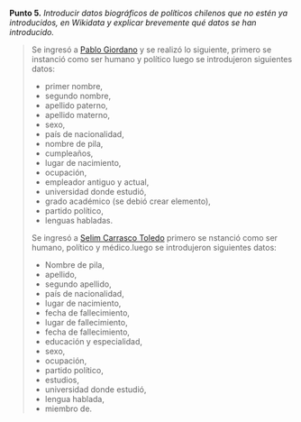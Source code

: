 **Punto 5.**	*Introducir datos biográficos de políticos chilenos que no estén ya introducidos, en Wikidata y explicar brevemente qué datos se han introducido.*

>Se ingresó a [Pablo Giordano](https://www.wikidata.org/wiki/Q62558327) y se realizó lo siguiente, primero se instanció como ser humano y político luego se introdujeron siguientes datos: 
>
>* primer nombre, 
>* segundo nombre, 
>* apellido paterno, 
>* apellido materno, 
>* sexo, 
>* país de nacionalidad, 
>* nombre de pila,
>* cumpleaños,
>* lugar de nacimiento,
>* ocupación,
>* empleador antiguo y actual,
>* universidad donde estudió,
>* grado académico (se debió crear elemento),
>* partido político,
>* lenguas habladas. 
>
>Se ingresó a [Selim Carrasco Toledo](https://www.wikidata.org/wiki/Q62564815) primero se nstanció como ser humano, político y médico.luego se introdujeron siguientes datos:
>
>* Nombre de pila,
>* apellido,
>* segundo apellido,
>* país de nacionalidad,
>* lugar de nacimiento,
>* fecha de fallecimiento,
>* lugar de fallecimiento,
>* fecha de fallecimiento,
>* educación y especialidad,
>* sexo,
>* ocupación,
>* partido político,
>* estudios,
>* universidad donde estudió,
>* lengua hablada,
>* miembro de.
